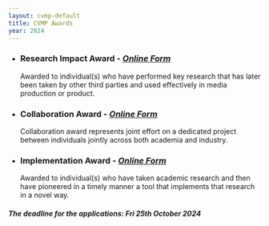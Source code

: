 ```yaml
---
layout: cvmp-default
title: CVMP Awards
year: 2024
---
```



 * ### Research Impact Award - ***[Online Form](https://forms.gle/H4HRTZeYV3VfPExm8)*** 

    Awarded to individual(s) who have performed key research that has later been taken by other third parties and used effectively in media production or product. 


 * ### Collaboration Award - ***[Online Form](https://forms.gle/Rr18YMoTSiR8HLBM7)*** 

   Collaboration award represents joint effort on a dedicated project between individuals jointly across both academia and industry.

 * ### Implementation Award - ***[Online Form](https://forms.gle/EXkgE3QMbqfKcHc89)*** 

   Awarded to individual(s) who have taken academic research and then have pioneered in a timely manner a tool that implements that research in a novel way.



##### The deadline for the applications: Fri 25th October 2024

